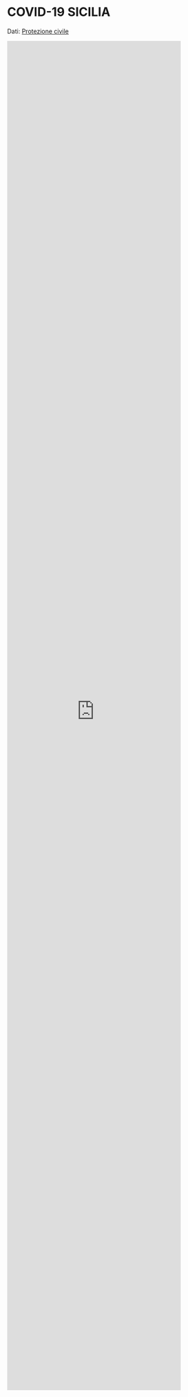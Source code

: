 # COVID-19 SICILIA

Dati: [Protezione civile](https://github.com/pcm-dpc/COVID-19)

<iframe width="80%" height="80%" src="https://datastudio.google.com/embed/reporting/f2733b82-147a-482b-86ab-00eea5ad5629/page/lyDKB" frameborder="0" style="border:0" allowfullscreen></iframe>

